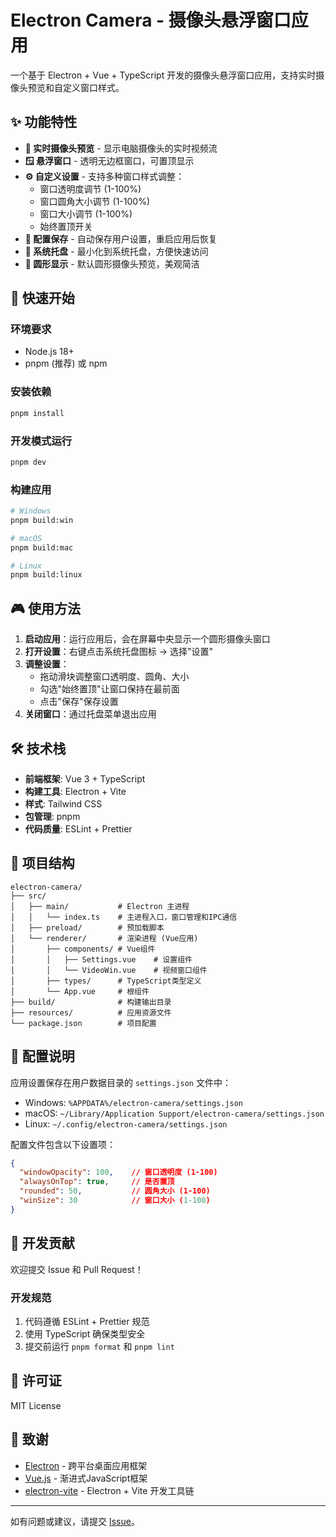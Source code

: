 # Electron Camera - 摄像头悬浮窗口应用

一个基于 Electron + Vue + TypeScript 开发的摄像头悬浮窗口应用，支持实时摄像头预览和自定义窗口样式。

## ✨ 功能特性

- **🎥 实时摄像头预览** - 显示电脑摄像头的实时视频流
- **🪟 悬浮窗口** - 透明无边框窗口，可置顶显示
- **⚙️ 自定义设置** - 支持多种窗口样式调整：
  - 窗口透明度调节 (1-100%)
  - 窗口圆角大小调节 (1-100%)
  - 窗口大小调节 (1-100%)
  - 始终置顶开关
- **💾 配置保存** - 自动保存用户设置，重启应用后恢复
- **📌 系统托盘** - 最小化到系统托盘，方便快速访问
- **🎯 圆形显示** - 默认圆形摄像头预览，美观简洁

## 🚀 快速开始

### 环境要求

- Node.js 18+
- pnpm (推荐) 或 npm

### 安装依赖

```bash
pnpm install
```

### 开发模式运行

```bash
pnpm dev
```

### 构建应用

```bash
# Windows
pnpm build:win

# macOS
pnpm build:mac

# Linux
pnpm build:linux
```

## 🎮 使用方法

1. **启动应用**：运行应用后，会在屏幕中央显示一个圆形摄像头窗口
2. **打开设置**：右键点击系统托盘图标 → 选择"设置"
3. **调整设置**：
   - 拖动滑块调整窗口透明度、圆角、大小
   - 勾选"始终置顶"让窗口保持在最前面
   - 点击"保存"保存设置
4. **关闭窗口**：通过托盘菜单退出应用

## 🛠️ 技术栈

- **前端框架**: Vue 3 + TypeScript
- **构建工具**: Electron + Vite
- **样式**: Tailwind CSS
- **包管理**: pnpm
- **代码质量**: ESLint + Prettier

## 📁 项目结构

```
electron-camera/
├── src/
│   ├── main/           # Electron 主进程
│   │   └── index.ts    # 主进程入口，窗口管理和IPC通信
│   ├── preload/        # 预加载脚本
│   └── renderer/       # 渲染进程 (Vue应用)
│       ├── components/ # Vue组件
│       │   ├── Settings.vue    # 设置组件
│       │   └── VideoWin.vue    # 视频窗口组件
│       ├── types/      # TypeScript类型定义
│       └── App.vue     # 根组件
├── build/              # 构建输出目录
├── resources/          # 应用资源文件
└── package.json        # 项目配置
```

## 🔧 配置说明

应用设置保存在用户数据目录的 `settings.json` 文件中：
- Windows: `%APPDATA%/electron-camera/settings.json`
- macOS: `~/Library/Application Support/electron-camera/settings.json`
- Linux: `~/.config/electron-camera/settings.json`

配置文件包含以下设置项：
```json
{
  "windowOpacity": 100,    // 窗口透明度 (1-100)
  "alwaysOnTop": true,     // 是否置顶
  "rounded": 50,           // 圆角大小 (1-100)
  "winSize": 30            // 窗口大小 (1-100)
}
```

## 🤝 开发贡献

欢迎提交 Issue 和 Pull Request！

### 开发规范

1. 代码遵循 ESLint + Prettier 规范
2. 使用 TypeScript 确保类型安全
3. 提交前运行 `pnpm format` 和 `pnpm lint`

## 📄 许可证

MIT License

## 🙏 致谢

- [Electron](https://www.electronjs.org/) - 跨平台桌面应用框架
- [Vue.js](https://vuejs.org/) - 渐进式JavaScript框架
- [electron-vite](https://electron-vite.org/) - Electron + Vite 开发工具链

---

如有问题或建议，请提交 [Issue](https://github.com/your-repo/electron-camera/issues)。
